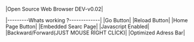 |Open Source Web Browser DEV-v0.02|

|---------Whats working ?-------------|
|Go Button|
|Reload Button|
|Home Page Button|
|Embedded Searc Page|
|Javascript Enabled|
|Backward/Forward(JUST MOUSE RİGHT CLİCK)|
|Optimized Adress Bar|
